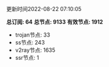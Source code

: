 更新时间2022-08-22 07:10:05

**总订阅: 64**
**总节点: 9133**
**有效节点: 1912**
- trojan节点: 33
- ss节点: 243
- v2ray节点: 1635
- ssr节点: 1
